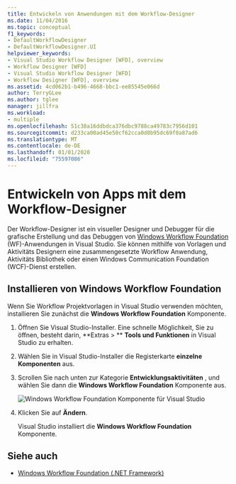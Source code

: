 ```yaml
---
title: Entwickeln von Anwendungen mit dem Workflow-Designer
ms.date: 11/04/2016
ms.topic: conceptual
f1_keywords:
- DefaultWorkflowDesigner
- DefaultWorkflowDesigner.UI
helpviewer_keywords:
- Visual Studio Workflow Designer [WFD], overview
- Workflow Designer [WFD]
- Visual Studio Workflow Designer [WFD]
- Workflow Designer [WFD], overview
ms.assetid: 4cd062b1-b496-4668-bbc1-ee85545e066d
author: TerryGLee
ms.author: tglee
manager: jillfra
ms.workload:
- multiple
ms.openlocfilehash: 51c38a16ddbdca376dbc9788ca49783c7956d101
ms.sourcegitcommit: d233ca00ad45e50cf62cca0d0b95dc69f0a87ad6
ms.translationtype: MT
ms.contentlocale: de-DE
ms.lasthandoff: 01/01/2020
ms.locfileid: "75597086"
---
```

# <a name="develop-apps-with-the-workflow-designer"></a>Entwickeln von Apps mit dem Workflow-Designer

Der Workflow-Designer ist ein visueller Designer und Debugger für die grafische Erstellung und das Debuggen von [Windows Workflow Foundation](/dotnet/framework/windows-workflow-foundation/index) (WF)-Anwendungen in Visual Studio. Sie können mithilfe von Vorlagen und Aktivitäts Designern eine zusammengesetzte Workflow Anwendung, Aktivitäts Bibliothek oder einen Windows Communication Foundation (WCF)-Dienst erstellen.

## <a name="install-windows-workflow-foundation"></a>Installieren von Windows Workflow Foundation

Wenn Sie Workflow Projektvorlagen in Visual Studio verwenden möchten, installieren Sie zunächst die **Windows Workflow Foundation** Komponente.

1. Öffnen Sie Visual Studio-Installer. Eine schnelle Möglichkeit, Sie zu öffnen, besteht darin, **Extras > ** **Tools und Funktionen** in Visual Studio zu erhalten.

1. Wählen Sie in Visual Studio-Installer die Registerkarte **einzelne Komponenten** aus.

1. Scrollen Sie nach unten zur Kategorie **Entwicklungsaktivitäten** , und wählen Sie dann die **Windows Workflow Foundation** Komponente aus.

   ![Windows Workflow Foundation Komponente für Visual Studio](media/windows-workflow-foundation-component.png)

1. Klicken Sie auf **Ändern**.

   Visual Studio installiert die **Windows Workflow Foundation** Komponente.

## <a name="see-also"></a>Siehe auch

- [Windows Workflow Foundation (.NET Framework)](/dotnet/framework/windows-workflow-foundation/index)

